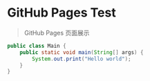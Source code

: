 # GitHub Pages Test

> GitHub Pages 页面展示


```java
public class Main {
    public static void main(String[] args) {
        System.out.print("Hello world");
    }
}
```

